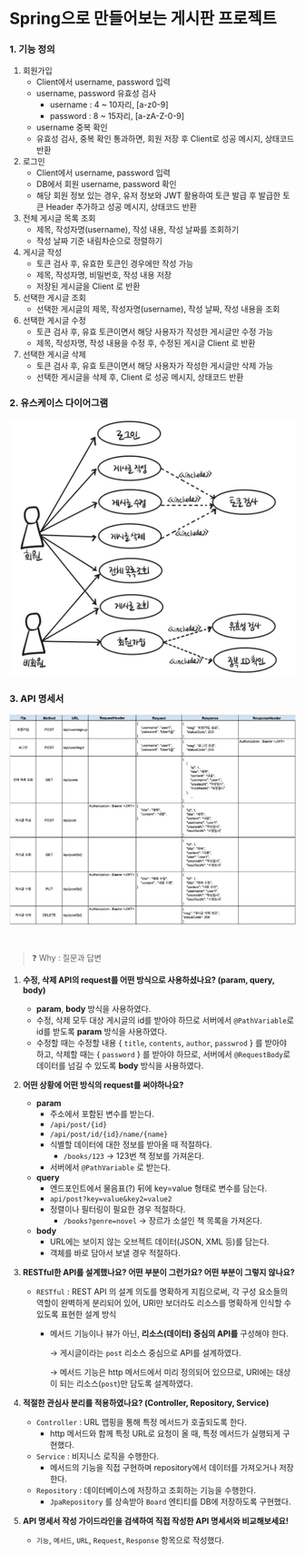 # Spring으로 만들어보는 게시판 프로젝트

### 1. 기능 정의
1. 회원가입
    - Client에서 username, password 입력
    - username, password 유효성 검사
      - username : 4 ~ 10자리, [a-z0-9]
      - password : 8 ~ 15자리, [a-zA-Z-0-9]
    - username 중복 확인
    - 유효성 검사, 중복 확인 통과하면, 회원 저장 후 Client로 성공 메시지, 상태코드 반환
2. 로그인
    - Client에서 username, password 입력
    - DB에서 회원 username, password 확인
    - 해당 회원 정보 있는 경우, 유저 정보와 JWT 활용하여 토큰 발급 후 발급한 토큰 Header 추가하고 성공 메시지, 상태코드 반환
3. 전체 게시글 목록 조회
    - 제목, 작성자명(username), 작성 내용, 작성 날짜를 조회하기
    - 작성 날짜 기준 내림차순으로 정렬하기
4. 게시글 작성
    - 토큰 검사 후, 유효한 토큰인 경우에만 작성 가능
    - 제목, 작성자명, 비밀번호, 작성 내용 저장
    - 저장된 게시글을 Client 로 반환
5. 선택한 게시글 조회
    - 선택한 게시글의 제목, 작성자명(username), 작성 날짜, 작성 내용을 조회
6. 선택한 게시글 수정
    - 토큰 검사 후, 유효 토큰이면서 해당 사용자가 작성한 게시글만 수정 가능
    - 제목, 작성자명, 작성 내용을 수정 후, 수정된 게시글 Client 로 반환
7. 선택한 게시글 삭제
    - 토큰 검사 후, 유효 토큰이면서 해당 사용자가 작성한 게시글만 삭제 가능
    - 선택한 게시글을 삭제 후, Client 로 성공 메시지, 상태코드 반환

### 2. 유스케이스 다이어그램
![usecase.png](document/usecase.png)

### 3. API 명세서
![api.png](document/api.png)

<br>

> ❓ Why : 질문과 답변

1. **수정, 삭제 API의 request를 어떤 방식으로 사용하셨나요? (param, query, body)**
   - **param**, **body** 방식을 사용하였다.
   - 수정, 삭제 모두 대상 게시글의 id를 받아야 하므로 서버에서 `@PathVariable`로 id를 받도록 **param** 방식을 사용하였다.
   - 수정할 때는 수정할 내용 { `title`, `contents`, `author`, `passwrod` } 를 받아야 하고, 삭제할 때는 { `password` } 를 받아야 하므로, 서버에서 `@RequestBody`로 데이터를 넘길 수 있도록 **body** 방식을 사용하였다.
2. **어떤 상황에 어떤 방식의 request를 써야하나요?**
   - **param**
      - 주소에서 포함된 변수를 받는다.
      - `/api/post/{id}`
      - `/api/post/id/{id}/name/{name}`
      - 식별할 데이터에 대한 정보를 받아올 때 적절하다.
         - `/books/123` → 123번 책 정보를 가져온다.
      - 서버에서 `@PathVariable` 로 받는다.
   - **query**
      - 엔드포인트에서 물음표(?) 뒤에 key=value 형태로 변수를 담는다.
      - `api/post?key=value&key2=value2`
      - 정렬이나 필터링이 필요한 경우 적절하다.
         - `/books?genre=novel` → 장르가 소설인 책 목록을 가져온다.
   - **body**
      - URL에는 보이지 않는 오브젝트 데이터(JSON, XML 등)를 담는다.
      - 객체를 바로 담아서 보낼 경우 적절하다.
3. **RESTful한 API를 설계했나요? 어떤 부분이 그런가요? 어떤 부분이 그렇지 않나요?**
   - `RESTful` : REST API 의 설계 의도를 명확하게 지킴으로써, 각 구성 요소들의 역할이 완벽하게 분리되어 있어, URI만 보더라도 리소스를 명확하게 인식할 수 있도록 표현한 설계 방식
      - 메서드 기능이나 뷰가 아닌, **리소스(데이터) 중심의 API를** 구성해야 한다.

        → 게시글이라는 `post` 리소스 중심으로 API를 설계하였다.

        → 메서드 기능은 http 메서드에서 미리 정의되어 있으므로, URI에는 대상이 되는 리소스(`post`)만 담도록 설계하였다.

4. **적절한 관심사 분리를 적용하였나요? (Controller, Repository, Service)**
   - `Controller` : URL 맵핑을 통해 특정 메서드가 호출되도록 한다.
      - http 메서드와 함께 특정 URL로 요청이 올 때, 특정 메서드가 실행되게 구현했다.
   - `Service` : 비지니스 로직을 수행한다.
      - 메서드의 기능을 직접 구현하며 repository에서 데이터를 가져오거나 저장한다.
   - `Repository` : 데이터베이스에 저장하고 조회하는 기능을 수행한다.
      - `JpaRepository` 를 상속받아 `Board` 엔티티를 DB에 저장하도록 구현했다.
5. **API 명세서 작성 가이드라인을 검색하여 직접 작성한 API 명세서와 비교해보세요!**
   - `기능`, `메서드`, `URL`, `Request`, `Response` 항목으로 작성했다.
